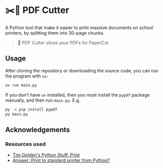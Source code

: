 # ✂️📃 PDF Cutter

A Python tool that make it easier to print massive documents on school printers, by splitting them into 30-page chunks.

> 📖 PDF Cutter slices your PDFs for PaperCut

## Usage

After cloning the repository or downloading the source code, you can run the program with `uv`:

```bash
uv run main.py
```

If you don't have `uv` installed, then you must install the `pypdf` package manually, and then run `main.py`. E.g.

```bash
py -m pip install pypdf
py main.py
```

## Acknowledgements

### Resources used

- [Tim Golden's Python Stuff: Print](https://timgolden.me.uk/python/win32_how_do_i/print.html)
- [Answer: Print to standard printer from Python?](https://stackoverflow.com/a/22550163/11519302)
